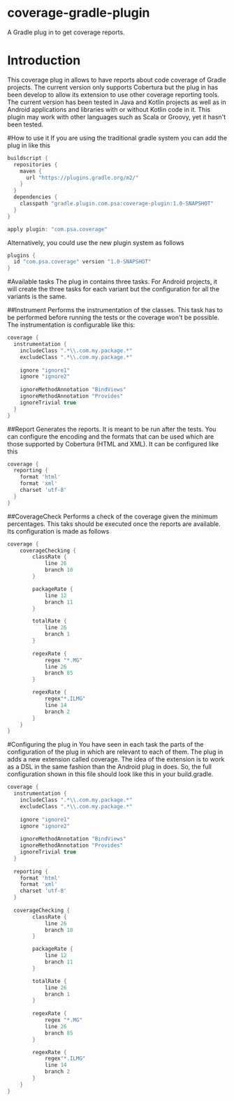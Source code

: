 # coverage-gradle-plugin
A Gradle plug in to get coverage reports.

# Introduction
This coverage plug in allows to have reports about code coverage of Gradle projects. The current version only supports Cobertura
but the plug in has been develop to allow its extension to use other coverage reporting tools. The current version has been 
tested in Java and Kotlin projects as well as in Android applications and libraries with or without Kotlin code in it. This 
plugin may work with other languages such as Scala or Groovy, yet it hasn't been tested.

#How to use it
If you are using the traditional gradle system you can add the plug in like this

```gradle
buildscript {
  repositories {
    maven {
      url "https://plugins.gradle.org/m2/"
    }
  }
  dependencies {
    classpath "gradle.plugin.com.psa:coverage-plugin:1.0-SNAPSHOT"
  }
}

apply plugin: "com.psa.coverage"
```

Alternatively, you could use the new plugin system as follows

```gradle
plugins {
  id "com.psa.coverage" version "1.0-SNAPSHOT"
}
```

#Available tasks
The plug in contains three tasks. For Android projects, it will create the three tasks for each variant but the configuration
for all the variants is the same. 

##Instrument
Performs the instrumentation of the classes. This task has to be performed before running the tests or the coverage won't be
possible. The instrumentation is configurable like this:

```gradle
coverage {
  instrumentation {
    includeClass ".*\\.com.my.package.*"
    excludeClass ".*\\.com.my.package.*"
    
    ignore "ignore1"
    ignore "ignore2"
    
    ignoreMethodAnnotation "BindViews"
    ignoreMethodAnnotation "Provides"
    ignoreTrivial true
  }
}
```

##Report
Generates the reports. It is meant to be run after the tests. You can configure the encoding and the formats that can be used 
which are those supported by Cobertura (HTML and XML). It can be configured like this
```gradle
coverage {
  reporting {
    format 'html'
    format 'xml'
    charset 'utf-8'
  }
}
```

##CoverageCheck
Performs a check of the coverage given the minimum percentages. This taks should be executed once the reports are available. 
Its configuration is made as follows

```gradle
coverage {
    coverageChecking {
        classRate {
            line 26
            branch 10
        }

        packageRate {
            line 12
            branch 11
        }

        totalRate {
            line 26
            branch 1
        }
        
        regexRate {
            regex "*.MG"
            line 26
            branch 85
        }

        regexRate {
            regex"*.ILMG"
            line 14
            branch 2
        }
    }
}
```

#Configuring the plug in
You have seen in each task the parts of the configuration of the plug in which are relevant to each of them. The plug in adds
a new extension called coverage. The idea of the extension is to work as a DSL in the same fashion than the Android plug in 
does. So, the full configuration shown in this file should look like this in your build.gradle.

```gradle
coverage {
  instrumentation {
    includeClass ".*\\.com.my.package.*"
    excludeClass ".*\\.com.my.package.*"
    
    ignore "ignore1"
    ignore "ignore2"
    
    ignoreMethodAnnotation "BindViews"
    ignoreMethodAnnotation "Provides"
    ignoreTrivial true
  }
  
  reporting {
    format 'html'
    format 'xml'
    charset 'utf-8'
  }
  
  coverageChecking {
        classRate {
            line 26
            branch 10
        }

        packageRate {
            line 12
            branch 11
        }

        totalRate {
            line 26
            branch 1
        }
        
        regexRate {
            regex "*.MG"
            line 26
            branch 85
        }

        regexRate {
            regex"*.ILMG"
            line 14
            branch 2
        }
    }
}
```
